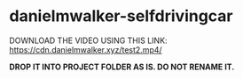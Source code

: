 # danielmwalker-selfdrivingcar

DOWNLOAD THE VIDEO USING THIS LINK: https://cdn.danielmwalker.xyz/test2.mp4/

**DROP IT INTO PROJECT FOLDER AS IS. DO NOT RENAME IT.**
